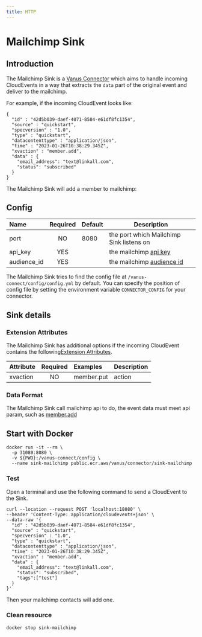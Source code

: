 ```yaml
---
title: HTTP
---
```


# Mailchimp Sink

## Introduction

The Mailchimp Sink is a [Vanus Connector][vc] which aims to handle incoming CloudEvents in a way that extracts the `data`
part of the original event and deliver to the mailchimp.

For example, if the incoming CloudEvent looks like:

```http
{
  "id" : "42d5b039-daef-4071-8584-e61df8fc1354",
  "source" : "quickstart",
  "specversion" : "1.0",
  "type" : "quickstart",
  "datacontenttype" : "application/json",
  "time" : "2023-01-26T10:38:29.345Z",
  "xvaction" : "member.add",
  "data" : {
    "email_address": "text@linkall.com",
    "status": "subscribed"
  }
}
```

The Mailchimp Sink will add a member to mailchimp:

## Config

| Name        | Required | Default | Description                               |
|:------------|:--------:|:--------|-------------------------------------------|
| port        |    NO    | 8080    | the port which Mailchimp Sink listens on  |
| api_key     |   YES    |         | the mailchimp [api key][api_key]          |
| audience_id |   YES    |         | the mailchimp [audience id][audience_id]  |

The Mailchimp Sink tries to find the config file at `/vanus-connect/config/config.yml` by default. You can specify the
position of config file by setting the environment variable `CONNECTOR_CONFIG` for your connector.

## Sink details

### Extension Attributes

The Mailchimp Sink has additional options if the incoming CloudEvent contains the following[Extension Attributes][ce_extension].

| Attribute | Required  | Examples   | Description |
|:----------|:---------:|:-----------|:------------|
| xvaction  |    NO     | member.put | action      |

### Data Format

The Mailchimp Sink call mailchimp api to do, the event data must  meet api param, such as [member.add](https://mailchimp.com/developer/marketing/api/list-members/add-member-to-list/)

## Start with Docker

```shell
docker run -it --rm \
  -p 31080:8080 \
  -v ${PWD}:/vanus-connect/config \
  --name sink-mailchimp public.ecr.aws/vanus/connector/sink-mailchimp
```

### Test

Open a terminal and use the following command to send a CloudEvent to the Sink.

```shell
curl --location --request POST 'localhost:18080' \
--header 'Content-Type: application/cloudevents+json' \
--data-raw '{
  "id" : "42d5b039-daef-4071-8584-e61df8fc1354",
  "source" : "quickstart",
  "specversion" : "1.0",
  "type" : "quickstart",
  "datacontenttype" : "application/json",
  "time" : "2023-01-26T10:38:29.345Z",
  "xvaction" : "member.add",
  "data" : {
    "email_address": "text@linkall.com",
    "status": "subscribed",
    "tags":["test"]
  }
}'
```

Then your mailchimp contacts will add one.

### Clean resource

```shell
docker stop sink-mailchimp
```


[vc]: https://docs.vanus.ai/introduction/concepts#vanus-connect
[api_key]: https://mailchimp.com/help/about-api-keys
[audience_id]: https://mailchimp.com/help/find-audience-id
[ce_extension]: https://github.com/cloudevents/spec/blob/main/cloudevents/spec.md#extension-context-attributes
